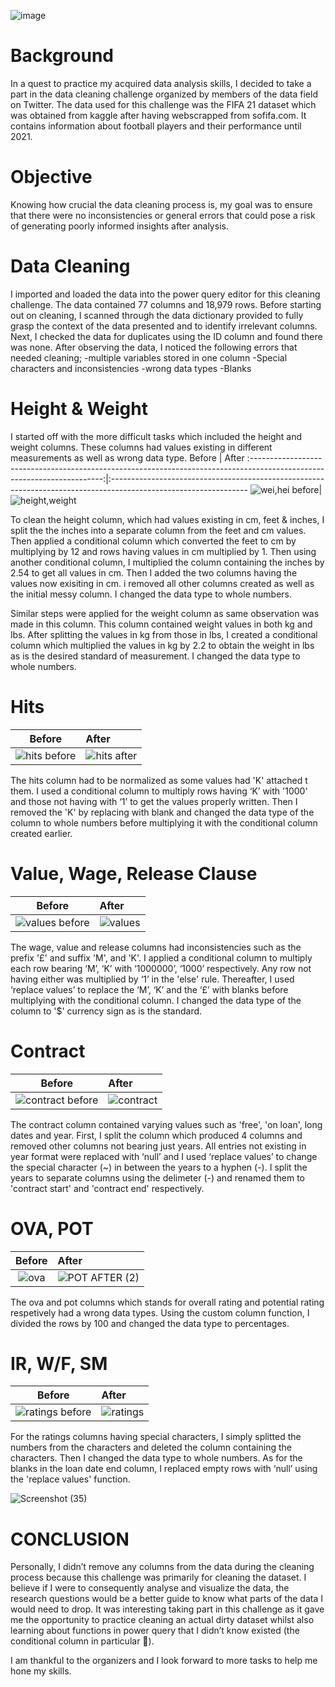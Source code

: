 ![image](https://user-images.githubusercontent.com/116006674/226679309-57a1715c-3007-483f-9c1d-e399e1fa21d7.png)

# Background
In a quest to practice my acquired data analysis skills, I decided to take a part in the data cleaning challenge organized by members of the data field on Twitter. The data used for this challenge was the FIFA 21 dataset which was obtained from kaggle after having webscrapped from sofifa.com. It contains information about football players and their performance until 2021.

# Objective
Knowing how crucial the data cleaning process is, my goal was to ensure that there were no inconsistencies or general errors that could pose a risk of generating poorly informed insights after analysis.

# Data Cleaning
I imported and loaded the data into the power query editor for this cleaning challenge. The data contained 77 columns and 18,979 rows. Before starting out on cleaning, I scanned through the data dictionary provided to fully grasp the context of the data presented and to identify irrelevant columns. Next, I checked the data for duplicates using the ID column and found there was none. 
After observing the data, I noticed the following errors that needed cleaning;
-multiple variables stored in one column
-Special characters and inconsistencies
-wrong data types
-Blanks

# Height & Weight

I started off with the more difficult tasks which included the height and weight columns. These columns had values existing in different measurements as well as wrong data type.
Before                                                                                                                   |                                                                                                            After
:-----------------------------------------------------------------------------------------------------------------------:|:----------------------------------------------------------------------------------------------------------------
![wei,hei  before](https://user-images.githubusercontent.com/116006674/226363994-61a7cc07-5c77-49d2-8f2c-ea50cac8124b.png)| ![height,weight](https://user-images.githubusercontent.com/116006674/226364410-4d2fd516-2c04-4e6f-8d2e-84b8b4231006.png)

To clean the height column, which had values existing in cm, feet & inches, I split the the inches into a separate column from the feet and cm values. Then applied a conditional column which converted the feet to cm by multiplying by 12 and rows having values in cm multiplied by 1. Then using another conditional column, I multiplied the column containing the inches by 2.54 to get all values in cm. Then I added the two columns having the values now exisiting in cm. i removed all other columns created as well as the initial messy column. I changed the data type to whole numbers.

Similar steps were applied for the weight column as same observation was made in this column. This column contained weight values in both kg and lbs. After splitting the values in kg from those in lbs, I created a conditional column which multiplied the values in kg by 2.2 to obtain the weight in lbs as is the desired standard of measurement. I changed the data type to whole numbers.

# Hits
Before                                                                                                                   |                                                                                                            After
:-----------------------------------------------------------------------------------------------------------------------:|:----------------------------------------------------------------------------------------------------------------
![hits before](https://user-images.githubusercontent.com/116006674/226389723-99f0e4ce-3976-40a1-b0fe-4b03b9c80138.png)|![hits after](https://user-images.githubusercontent.com/116006674/226390679-ebc62b07-2bc2-4184-afd4-df2101f39959.png)


The hits column had to be normalized as some values had 'K' attached t them. I used a conditional column to multiply rows having ‘K’ with '1000' and those not having with ‘1’ to get the values properly written. Then I removed  the 'K' by replacing with blank and changed the data type of the column to whole numbers before multiplying it with the conditional column created earlier. 

# Value, Wage, Release Clause
Before                                                                                                                   |                                                                                                            After
:-----------------------------------------------------------------------------------------------------------------------:|:----------------------------------------------------------------------------------------------------------------
![values  before](https://user-images.githubusercontent.com/116006674/226365299-5ac25cdc-0803-489f-90c8-83d90c03cf0f.png)|![values](https://user-images.githubusercontent.com/116006674/226365365-0a55c8ab-048a-4438-87bf-4bd896cd30a5.png)


The wage, value and release columns had inconsistencies such as the prefix '£' and suffix 'M', and 'K'. I applied a conditional column to multiply each row bearing ‘M’, ‘K’ with ‘1000000’, ‘1000’ respectively. Any row not having either was multiplied by ‘1’ in the 'else' rule. Thereafter, I used ‘replace values’ to replace the ‘M’, ‘K’ and the ‘£’ with blanks before multiplying with the conditional column. I changed the data type of the column to '$' currency sign as is the standard.

# Contract
Before                                                                                                                   |                                                                                                            After
:-----------------------------------------------------------------------------------------------------------------------:|:----------------------------------------------------------------------------------------------------------------
![contract before](https://user-images.githubusercontent.com/116006674/226365573-fd84edd5-f4b7-4371-ba91-eed42462faa8.png)|![contract](https://user-images.githubusercontent.com/116006674/226365580-8124ea5c-9cfb-4d37-b372-21a46bc19960.png)


The contract column contained varying values such as 'free', 'on loan', long dates and year. First, I split the column which produced 4 columns and removed other columns not bearing just years. All entries not existing in year format were replaced with ‘null’ and I used ‘replace values’ to change the special character (~) in between the years to a hyphen (-). I split the years to separate columns using the delimeter (-) and renamed them to 'contract start' and 'contract end' respectively.

# OVA, POT
Before                                                                                                                   |                                                                                                            After
:-----------------------------------------------------------------------------------------------------------------------:|:----------------------------------------------------------------------------------------------------------------
![ova](https://user-images.githubusercontent.com/116006674/226373947-9b6eb81b-24b7-4a6d-b9c9-8bbbfa2e439c.png)|![POT AFTER (2)](https://user-images.githubusercontent.com/116006674/226383357-922542b7-b34c-4992-9098-aabc9d3513c4.png)


The ova and pot columns which stands for overall rating and potential rating respetively had a wrong data types. Using the custom column function, I divided the rows by 100 and changed the data type to percentages.

# IR, W/F, SM
Before                                                                                                                   |                                                                                                            After
:-----------------------------------------------------------------------------------------------------------------------:|:----------------------------------------------------------------------------------------------------------------
![ratings before](https://user-images.githubusercontent.com/116006674/226365770-4f5ed100-0a05-4d74-9089-f85c76f10131.png)|![ratings](https://user-images.githubusercontent.com/116006674/226365780-022eee34-823a-4440-a4cf-e093e7484844.png)

For the ratings columns having special characters, I simply splitted the numbers from the characters and deleted the column containing the characters. Then I changed the data type to whole numbers.
As for the blanks in the loan date end column, I replaced empty rows with ‘null’ using the 'replace values' function.

![Screenshot (35)](https://github.com/Ritsgorge/FIFA-2021-Dataset-Analysis/assets/116006674/30ad74cf-3af0-4fba-91f6-8f23d68a9469)


# CONCLUSION
Personally, I didn’t remove any columns from the data during the cleaning process because this challenge was primarily for cleaning the dataset. I believe if I were to consequently analyse and visualize the data, the research questions would be a better guide to know what parts of the data I would need to drop.
It was interesting taking part in this challenge as it gave me the opportunity to practice cleaning an actual dirty dataset whilst also learning about functions in power query that I didn’t know existed (the conditional column in particular ).

I am thankful to the organizers and I look forward to more tasks to help me hone my skills.
